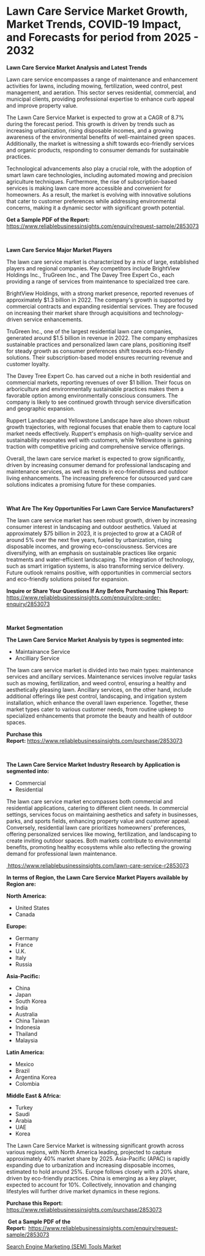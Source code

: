 <p><h1>Lawn Care Service Market Growth, Market Trends, COVID-19 Impact, and Forecasts for period from 2025 - 2032</h1></p><p><strong>Lawn Care Service Market Analysis and Latest Trends</strong></p>
<p><p>Lawn care service encompasses a range of maintenance and enhancement activities for lawns, including mowing, fertilization, weed control, pest management, and aeration. This sector serves residential, commercial, and municipal clients, providing professional expertise to enhance curb appeal and improve property value. </p><p>The Lawn Care Service Market is expected to grow at a CAGR of 8.7% during the forecast period. This growth is driven by trends such as increasing urbanization, rising disposable incomes, and a growing awareness of the environmental benefits of well-maintained green spaces. Additionally, the market is witnessing a shift towards eco-friendly services and organic products, responding to consumer demands for sustainable practices. </p><p>Technological advancements also play a crucial role, with the adoption of smart lawn care technologies, including automated mowing and precision agriculture techniques. Furthermore, the rise of subscription-based services is making lawn care more accessible and convenient for homeowners. As a result, the market is evolving with innovative solutions that cater to customer preferences while addressing environmental concerns, making it a dynamic sector with significant growth potential.</p></p>
<p><strong>Get a Sample PDF of the Report:&nbsp;</strong> <a href="https://www.reliablebusinessinsights.com/enquiry/request-sample/2853073?utm_campaign=1581&utm_medium=2&utm_source=Github&utm_content=ia&utm_term=11032025&utm_id=lawn-care-service">https://www.reliablebusinessinsights.com/enquiry/request-sample/2853073</a></p>
<p>&nbsp;</p>
<p><strong>Lawn Care Service Major Market Players</strong></p>
<p><p>The lawn care service market is characterized by a mix of large, established players and regional companies. Key competitors include BrightView Holdings Inc., TruGreen Inc., and The Davey Tree Expert Co., each providing a range of services from maintenance to specialized tree care.</p><p>BrightView Holdings, with a strong market presence, reported revenues of approximately $1.3 billion in 2022. The company's growth is supported by commercial contracts and expanding residential services. They are focused on increasing their market share through acquisitions and technology-driven service enhancements.</p><p>TruGreen Inc., one of the largest residential lawn care companies, generated around $1.5 billion in revenue in 2022. The company emphasizes sustainable practices and personalized lawn care plans, positioning itself for steady growth as consumer preferences shift towards eco-friendly solutions. Their subscription-based model ensures recurring revenue and customer loyalty.</p><p>The Davey Tree Expert Co. has carved out a niche in both residential and commercial markets, reporting revenues of over $1 billion. Their focus on arboriculture and environmentally sustainable practices makes them a favorable option among environmentally conscious consumers. The company is likely to see continued growth through service diversification and geographic expansion.</p><p>Ruppert Landscape and Yellowstone Landscape have also shown robust growth trajectories, with regional focuses that enable them to capture local market needs effectively. Ruppert's emphasis on high-quality service and sustainability resonates well with customers, while Yellowstone is gaining traction with competitive pricing and comprehensive service offerings.</p><p>Overall, the lawn care service market is expected to grow significantly, driven by increasing consumer demand for professional landscaping and maintenance services, as well as trends in eco-friendliness and outdoor living enhancements. The increasing preference for outsourced yard care solutions indicates a promising future for these companies.</p></p>
<p>&nbsp;</p>
<p><strong>What Are The Key Opportunities For Lawn Care Service Manufacturers?</strong></p>
<p><p>The lawn care service market has seen robust growth, driven by increasing consumer interest in landscaping and outdoor aesthetics. Valued at approximately $75 billion in 2023, it is projected to grow at a CAGR of around 5% over the next five years, fueled by urbanization, rising disposable incomes, and growing eco-consciousness. Services are diversifying, with an emphasis on sustainable practices like organic treatments and water-efficient landscaping. The integration of technology, such as smart irrigation systems, is also transforming service delivery. Future outlook remains positive, with opportunities in commercial sectors and eco-friendly solutions poised for expansion.</p></p>
<p><strong>Inquire or Share Your Questions If Any Before Purchasing This Report:</strong> <a href="https://www.reliablebusinessinsights.com/enquiry/pre-order-enquiry/2853073?utm_campaign=1581&utm_medium=2&utm_source=Github&utm_content=ia&utm_term=11032025&utm_id=lawn-care-service">https://www.reliablebusinessinsights.com/enquiry/pre-order-enquiry/2853073</a></p>
<p>&nbsp;</p>
<p><strong>Market Segmentation</strong></p>
<p><strong>The Lawn Care Service Market Analysis by types is segmented into:</strong></p>
<p><ul><li>Maintainance Service</li><li>Ancilliary Service</li></ul></p>
<p><p>The lawn care service market is divided into two main types: maintenance services and ancillary services. Maintenance services involve regular tasks such as mowing, fertilization, and weed control, ensuring a healthy and aesthetically pleasing lawn. Ancillary services, on the other hand, include additional offerings like pest control, landscaping, and irrigation system installation, which enhance the overall lawn experience. Together, these market types cater to various customer needs, from routine upkeep to specialized enhancements that promote the beauty and health of outdoor spaces.</p></p>
<p><strong>Purchase this Report:&nbsp;</strong><a href="https://www.reliablebusinessinsights.com/purchase/2853073?utm_campaign=1581&utm_medium=2&utm_source=Github&utm_content=ia&utm_term=11032025&utm_id=lawn-care-service">https://www.reliablebusinessinsights.com/purchase/2853073</a></p>
<p>&nbsp;</p>
<p><strong>The Lawn Care Service Market Industry Research by Application is segmented into:</strong></p>
<p><ul><li>Commercial</li><li>Residential</li></ul></p>
<p><p>The lawn care service market encompasses both commercial and residential applications, catering to different client needs. In commercial settings, services focus on maintaining aesthetics and safety in businesses, parks, and sports fields, enhancing property value and customer appeal. Conversely, residential lawn care prioritizes homeowners’ preferences, offering personalized services like mowing, fertilization, and landscaping to create inviting outdoor spaces. Both markets contribute to environmental benefits, promoting healthy ecosystems while also reflecting the growing demand for professional lawn maintenance.</p></p>
<p><a href="https://www.reliablebusinessinsights.com/lawn-care-service-r2853073?utm_campaign=1581&utm_medium=2&utm_source=Github&utm_content=ia&utm_term=11032025&utm_id=lawn-care-service">&nbsp;https://www.reliablebusinessinsights.com/lawn-care-service-r2853073</a></p>
<p><strong>In terms of Region, the Lawn Care Service Market Players available by Region are:</strong></p>
<p>
    <p> <strong> North America: </strong>
        <ul>
            <li>United States</li>
            <li>Canada</li>
        </ul>
        </p> 
    <p> <strong> Europe: </strong>
        <ul>
            <li>Germany</li>
            <li>France</li>
            <li>U.K.</li>
            <li>Italy</li>
            <li>Russia</li>
        </ul>
        </p> 
    <p> <strong> Asia-Pacific: </strong>
        <ul>
            <li>China</li>
            <li>Japan</li>
            <li>South Korea</li>
            <li>India</li>
            <li>Australia</li>
            <li>China Taiwan</li>
            <li>Indonesia</li>
            <li>Thailand</li>
            <li>Malaysia</li>
        </ul>
        </p> 
    <p> <strong> Latin America: </strong>
        <ul>
            <li>Mexico</li>
            <li>Brazil</li>
            <li>Argentina Korea</li>
            <li>Colombia</li>
        </ul>
        </p> 
    <p> <strong> Middle East & Africa: </strong>
        <ul>
            <li>Turkey</li>
            <li>Saudi</li>
            <li>Arabia</li>
            <li>UAE</li>
            <li>Korea</li>
        </ul>
    </p>
    </p>
<p><p>The Lawn Care Service Market is witnessing significant growth across various regions, with North America leading, projected to capture approximately 40% market share by 2025. Asia-Pacific (APAC) is rapidly expanding due to urbanization and increasing disposable incomes, estimated to hold around 25%. Europe follows closely with a 20% share, driven by eco-friendly practices. China is emerging as a key player, expected to account for 10%. Collectively, innovation and changing lifestyles will further drive market dynamics in these regions.</p></p>
<p><strong>Purchase this Report: </strong><a href="https://www.reliablebusinessinsights.com/purchase/2853073?utm_campaign=1581&utm_medium=2&utm_source=Github&utm_content=ia&utm_term=11032025&utm_id=lawn-care-service">https://www.reliablebusinessinsights.com/purchase/2853073</a></p>
<p>&nbsp;<strong>Get a Sample PDF of the Report:&nbsp;&nbsp;</strong><a href="https://www.reliablebusinessinsights.com/enquiry/request-sample/2853073?utm_campaign=1581&utm_medium=2&utm_source=Github&utm_content=ia&utm_term=11032025&utm_id=lawn-care-service">https://www.reliablebusinessinsights.com/enquiry/request-sample/2853073</a></p>
<p><strong></strong></p>
<p><p><a href="https://github.com/sharphadan/Market-Research-Report-List-1/blob/main/search-engine-marketing-sem-tools-market.md?utm_campaign=1581&utm_medium=2&utm_source=Github&utm_content=ia&utm_term=11032025&utm_id=lawn-care-service">Search Engine Marketing (SEM) Tools Market</a></p></p>